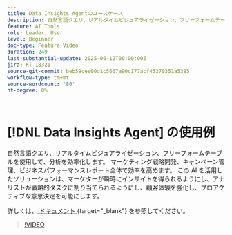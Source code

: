 ```yaml
---
title: Data Insights Agentのユースケース
description: 自然言語クエリ、リアルタイムビジュアライゼーション、フリーフォームテーブルを使用して、分析を効率化します。 マーケティング戦略開発、キャンペーン管理、ビジネスパフォーマンスレポート全体で効率を高めます。
feature: AI Tools
role: Leader, User
level: Beginner
doc-type: Feature Video
duration: 249
last-substantial-update: 2025-06-12T00:00:00Z
jira: KT-18321
source-git-commit: beb59cee00d1c5667a90c177acf45370351a5385
workflow-type: tm+mt
source-wordcount: '80'
ht-degree: 0%

---
```


# [!DNL Data Insights Agent] の使用例

自然言語クエリ、リアルタイムビジュアライゼーション、フリーフォームテーブルを使用して、分析を効率化します。 マーケティング戦略開発、キャンペーン管理、ビジネスパフォーマンスレポート全体で効率を高めます。 この AI を活用したソリューションは、マーケターが瞬時にインサイトを得られるようにし、アナリストが戦略的タスクに割り当てられるようにし、顧客体験を強化し、プロアクティブな意思決定を可能にします。

詳しくは、[ ドキュメント ](https://experienceleague.adobe.com/ja/docs/analytics-platform/using/cja-overview/cja-b2c-overview/data-analysis-ai){target="_blank"} を参照してください。

>[!VIDEO](https://video.tv.adobe.com/v/3463896/?learn=on&enablevpops)

